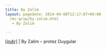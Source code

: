 ```yaml
---
title: By Zalim
layout: pagedate: 2014-04-08T12:17:07+00:00
  /mc-grup/by-zalim.html
   - By Zalim

---
```

<a href="https://cloud.mail.ru/public/5cb6ccdde411/ByZalim%20-%20Protez%20Duygular" target="_blank">[indir]</a> | By Zalim &#8211; protez Duygular